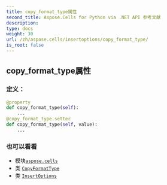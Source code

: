 ```yaml
---
title: copy_format_type属性
second_title: Aspose.Cells for Python via .NET API 参考文献
description:
type: docs
weight: 30
url: /zh/aspose.cells/insertoptions/copy_format_type/
is_root: false
---
```

## copy_format_type属性


### 定义：
```python
@property
def copy_format_type(self):
    ...
@copy_format_type.setter
def copy_format_type(self, value):
    ...
```

### 也可以看看
* 模块[`aspose.cells`](../../)
* 类 [`CopyFormatType`](/cells/python-net/zh/aspose.cells/copyformattype)
* 类 [`InsertOptions`](/cells/python-net/zh/aspose.cells/insertoptions)
